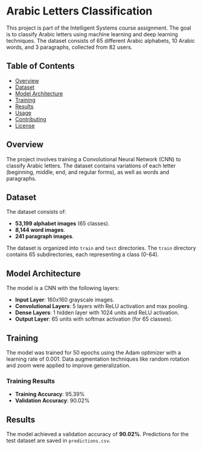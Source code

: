 # Arabic Letters Classification

This project is part of the Intelligent Systems course assignment. The goal is to classify Arabic letters using machine learning and deep learning techniques. The dataset consists of 65 different Arabic alphabets, 10 Arabic words, and 3 paragraphs, collected from 82 users.

## Table of Contents
- [Overview](#overview)
- [Dataset](#dataset)
- [Model Architecture](#model-architecture)
- [Training](#training)
- [Results](#results)
- [Usage](#usage)
- [Contributing](#contributing)
- [License](#license)

## Overview
The project involves training a Convolutional Neural Network (CNN) to classify Arabic letters. The dataset contains variations of each letter (beginning, middle, end, and regular forms), as well as words and paragraphs.

## Dataset
The dataset consists of:
- **53,199 alphabet images** (65 classes).
- **8,144 word images**.
- **241 paragraph images**.

The dataset is organized into `train` and `test` directories. The `train` directory contains 65 subdirectories, each representing a class (0-64).

## Model Architecture
The model is a CNN with the following layers:
- **Input Layer**: 160x160 grayscale images.
- **Convolutional Layers**: 5 layers with ReLU activation and max pooling.
- **Dense Layers**: 1 hidden layer with 1024 units and ReLU activation.
- **Output Layer**: 65 units with softmax activation (for 65 classes).

## Training
The model was trained for 50 epochs using the Adam optimizer with a learning rate of 0.001. Data augmentation techniques like random rotation and zoom were applied to improve generalization.

### Training Results
- **Training Accuracy**: 95.39%
- **Validation Accuracy**: 90.02%

## Results
The model achieved a validation accuracy of **90.02%**. Predictions for the test dataset are saved in `predictions.csv`.
